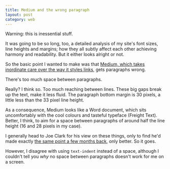 ```yaml
---
title: Medium and the wrong paragraph
layout: post
category: web
---
```


Warning: this is inessential stuff.

It was going to be so long, too, a detailed analysis of my site's font sizes, line heights and margins; how they all subtly affect each other achieving harmony and readability. But it either looks alright or not.

So the basic point I wanted to make was that [Medium, which takes inordinate care over the way it styles links](https://medium.com/designing-medium/crafting-link-underlines-on-medium-7c03a9274f9), gets paragraphs wrong.

There's too much space between paragraphs.

Really? I think so. Too much reaching between lines. These big gaps break up the text, make it less fluid. The paragraph bottom margin is 30 pixels, a little less than the 33 pixel line height.

As a consequence, Medium looks like a Word document, which sits uncomfortably with the cool colours and tasteful typeface (Freight Text). Better, I think, to aim for a space between paragraphs of around half the line height (16 and 28 pixels in my case).

I generally head to Joe Clark for his view on these things, only to find he'd made exactly [the same point a few months back](http://blog.fawny.org/2014/08/27/underlined/), only better. So it goes.

However, I disagree with using `text-indent` instead of a space, although I couldn't tell you _why_ no space between paragraphs doesn't work for me on a screen.
